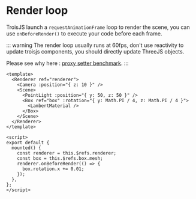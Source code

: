 # Render loop

TroisJS launch a `requestAnimationFrame` loop to render the scene, you can use `onBeforeRender()` to execute your code before each frame.

::: warning
The render loop usually runs at 60fps, don't use reactivity to update troisjs components, you should directly update ThreeJS objects.

Please see why here : [proxy setter benchmark](https://www.measurethat.net/Benchmarks/Show/12503/0/object-vs-proxy-vs-proxy-setter).
:::

```vue
<template>
  <Renderer ref="renderer">
    <Camera :position="{ z: 10 }" />
    <Scene>
      <PointLight :position="{ y: 50, z: 50 }" />
      <Box ref="box" :rotation="{ y: Math.PI / 4, z: Math.PI / 4 }">
        <LambertMaterial />
      </Box>
    </Scene>
  </Renderer>
</template>

<script>
export default {
  mounted() {
    const renderer = this.$refs.renderer;
    const box = this.$refs.box.mesh;
    renderer.onBeforeRender(() => {
      box.rotation.x += 0.01;
    });
  },
};
</script>
```
